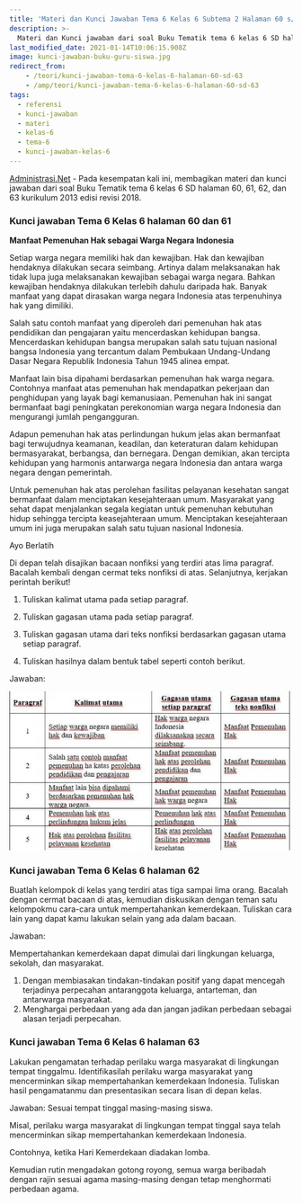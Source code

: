```yaml
---
title: 'Materi dan Kunci Jawaban Tema 6 Kelas 6 Subtema 2 Halaman 60 s/d 63'
description: >-
  Materi dan Kunci jawaban dari soal Buku Tematik tema 6 kelas 6 SD halaman 60, 61, 62, dan 63 kurikulum 2013 edisi revisi 2018.
last_modified_date: 2021-01-14T10:06:15.908Z
image: kunci-jawaban-buku-guru-siswa.jpg
redirect_from: 
	- /teori/kunci-jawaban-tema-6-kelas-6-halaman-60-sd-63
	- /amp/teori/kunci-jawaban-tema-6-kelas-6-halaman-60-sd-63
tags:
  - referensi
  - kunci-jawaban
  - materi
  - kelas-6
  - tema-6
  - kunci-jawaban-kelas-6
---
```



[Administrasi.Net](https://administrasi.net "Administrasi.Net") - Pada kesempatan kali ini, membagikan materi dan kunci jawaban dari soal Buku Tematik tema 6 kelas 6 SD halaman 60, 61, 62, dan 63 kurikulum 2013 edisi revisi 2018.

### Kunci jawaban Tema 6 Kelas 6 halaman 60 dan 61

**Manfaat Pemenuhan Hak sebagai Warga Negara Indonesia**

Setiap warga negara memiliki hak dan kewajiban. Hak dan kewajiban hendaknya dilakukan secara seimbang. Artinya dalam melaksanakan hak tidak lupa juga melaksanakan kewajiban sebagai warga negara. Bahkan kewajiban hendaknya dilakukan terlebih dahulu daripada hak. Banyak manfaat yang dapat dirasakan warga negara Indonesia atas terpenuhinya hak yang dimiliki.

Salah satu contoh manfaat yang diperoleh dari pemenuhan hak atas pendidikan dan pengajaran yaitu mencerdaskan kehidupan bangsa. Mencerdaskan kehidupan bangsa merupakan salah satu tujuan nasional bangsa Indonesia yang tercantum dalam Pembukaan Undang-Undang Dasar Negara Republik Indonesia Tahun 1945 alinea empat.

Manfaat lain bisa dipahami berdasarkan pemenuhan hak warga negara. Contohnya manfaat atas pemenuhan hak mendapatkan pekerjaan dan penghidupan yang layak bagi kemanusiaan. Pemenuhan hak ini sangat bermanfaat bagi peningkatan perekonomian warga negara Indonesia dan mengurangi jumlah pengangguran.

Adapun pemenuhan hak atas perlindungan hukum jelas akan bermanfaat bagi terwujudnya keamanan, keadilan, dan keteraturan dalam kehidupan bermasyarakat, berbangsa, dan bernegara. Dengan demikian, akan tercipta kehidupan yang harmonis antarwarga negara Indonesia dan antara warga negara dengan pemerintah.

Untuk pemenuhan hak atas perolehan fasilitas pelayanan kesehatan sangat bermanfaat dalam menciptakan kesejahteraan umum. Masyarakat yang sehat dapat menjalankan segala kegiatan untuk pemenuhan kebutuhan hidup sehingga tercipta keasejahteraan umum. Menciptakan kesejahteraan umum ini juga merupakan salah satu tujuan nasional Indonesia.

Ayo Berlatih

Di depan telah disajikan bacaan nonfiksi yang terdiri atas lima paragraf. Bacalah kembali dengan cermat teks nonfiksi di atas. Selanjutnya, kerjakan perintah berikut!

1. Tuliskan kalimat utama pada setiap paragraf.

2. Tuliskan gagasan utama pada setiap paragraf.

3. Tuliskan gagasan utama dari teks nonfiksi berdasarkan gagasan utama setiap paragraf.

4. Tuliskan hasilnya dalam bentuk tabel seperti contoh berikut.

Jawaban:

![Kunci jawaban soal tema 6](/img/jawaban-soal-tema-6.jpg "Kunci jawaban soal tema 6")

### Kunci jawaban Tema 6 Kelas 6 halaman 62

Buatlah kelompok di kelas yang terdiri atas tiga sampai lima orang. Bacalah dengan cermat bacaan di atas, kemudian diskusikan dengan teman satu kelompokmu cara-cara untuk mempertahankan kemerdekaan. Tuliskan cara lain yang dapat kamu lakukan selain yang ada dalam bacaan.

Jawaban:

Mempertahankan kemerdekaan dapat dimulai dari lingkungan keluarga, sekolah, dan masyarakat.
1. Dengan membiasakan tindakan-tindakan positif yang dapat mencegah terjadinya perpecahan antaranggota keluarga, antarteman, dan antarwarga masyarakat.
2. Menghargai perbedaan yang ada dan jangan jadikan perbedaan sebagai alasan terjadi perpecahan.

### Kunci jawaban Tema 6 Kelas 6 halaman 63

Lakukan pengamatan terhadap perilaku warga masyarakat di lingkungan tempat tinggalmu. Identifikasilah perilaku warga masyarakat yang mencerminkan sikap mempertahankan kemerdekaan Indonesia. Tuliskan hasil pengamatanmu dan presentasikan secara lisan di depan kelas.

Jawaban:
Sesuai tempat tinggal masing-masing siswa.

Misal, perilaku warga masyarakat di lingkungan tempat tinggal saya telah mencerminkan sikap mempertahankan kemerdekaan Indonesia.

Contohnya, ketika Hari Kemerdekaan diadakan lomba.

Kemudian rutin mengadakan gotong royong, semua warga beribadah dengan rajin sesuai agama masing-masing dengan tetap menghormati perbedaan agama.
